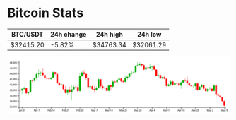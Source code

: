 # Bitcoin Stats

BTC/USDT|24h change|24h high|24h low|
|---|---|---|---|
|$32415.20|-5.82%|$34763.34|$32061.29|

<img src="./chart.svg">
